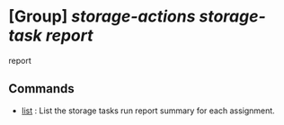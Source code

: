 # [Group] _storage-actions storage-task report_

report

## Commands

- [list](/Commands/storage-actions/storage-task/report/_list.md)
: List the storage tasks run report summary for each assignment.
